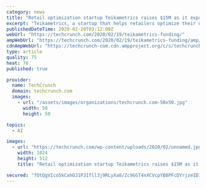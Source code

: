 ```yaml
---
category: news
title: "Retail optimization startup Teikametrics raises $15M as it expands beyond Amazon and beyond ads"
excerpt: "Teikametrics, a startup that helps retailers optimize their online ad spending ... Looking at the broader retail and advertising landscape, McLean-Foreman acknowledged, “AI is almost a buzzword,” but he argued, “We are actually AI-first. The product itself is automation, it is intelligent decision-making.” He added, “Advertising ..."
publishedDateTime: 2020-02-20T03:12:00Z
webUrl: "https://techcrunch.com/2020/02/19/teikametrics-funding/"
ampWebUrl: "https://techcrunch.com/2020/02/19/teikametrics-funding/amp/"
cdnAmpWebUrl: "https://techcrunch-com.cdn.ampproject.org/c/s/techcrunch.com/2020/02/19/teikametrics-funding/amp/"
type: article
quality: 75
heat: 76
published: true

provider:
  name: TechCrunch
  domain: techcrunch.com
  images:
    - url: "/assets/images/organizations/techcrunch.com-50x50.jpg"
      width: 50
      height: 50

topics:
  - AI

images:
  - url: "https://techcrunch.com/wp-content/uploads/2020/02/unnamed.jpg?w=1024"
    width: 1024
    height: 512
    title: "Retail optimization startup Teikametrics raises $15M as it expands beyond Amazon and beyond ads"

secured: "fOtQgVIco5kCahOJ1PJIfll3j9RLyXa8/Zc9GGT4nXCVcpYB8PFcDYrjzeID1eoIn1I3BRcMUnWMVhOSd/9enJSBoAIx3ti4LBz+tXPbwCCjV1JZT1fR/le4COX4qWCDElTpdN5f3hMIPGdhvCudRscfV1/kjZusbOxS4kTIy1DPU/cx4QABLjQDITz8LHDqQR+X3+//EGIYr6/PqZmQ0dVHjKVdUJORiaaD1o/NnMHGunL+8b+nP2ZvF+blidsgXIXnpo0kvQcx0IYei+9+w1vFwltG+RfhVXOQgtKpAGikqquUtiEbvboP9D2AWJHY66WzbPHgd5xUN1Ti+uYKHWTctohoFvLVydcAxiZnEc8RI9H3UXbywQnf2MjVxTmbwmqecH68a+vcl3djBywpSQ32CHNzMprNV1O5gVvP6BV9rfPAdcfraJr4WFsB8Fzrot0ogyesV1mJjIHUHfNXLMeJIdVZu+3zll1uD8G9zAo=;/aUOfjdpslxIKRjktFgm9w=="
---
```


